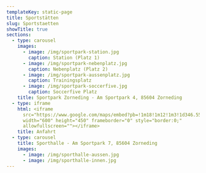 ```yaml
---
templateKey: static-page
title: Sportstätten
slug: Sportstaetten
showTitle: true
sections:
  - type: carousel
    images:
      - image: /img/sportpark-station.jpg
        caption: Station (Platz 1)
      - image: /img/sportpark-nebenplatz.jpg
        caption: Nebenplatz (Platz 2)
      - image: /img/sportpark-aussenplatz.jpg
        caption: Trainingsplatz
      - image: /img/sportpark-soccerfive.jpg
        caption: Soccerfive Platz
    title: Sportpark Zorneding - Am Sportpark 4, 85604 Zorneding
  - type: iframe
    html: <iframe
      src="https://www.google.com/maps/embed?pb=!1m18!1m12!1m3!1d346.55202538975664!2d11.827428216546888!3d48.07876043511534!2m3!1f0!2f0!3f0!3m2!1i1024!2i768!4f13.1!3m3!1m2!1s0x479de2c4d8c50477%3A0x1bf345c151363cb!2sTSV%20Zorneding%201920%20e.V.!5e0!3m2!1sde!2sde!4v1569848021782!5m2!1sde!2sde"
      width="600" height="450" frameborder="0" style="border:0;"
      allowfullscreen=""></iframe>
    title: Anfahrt
  - type: carousel
    title: Sporthalle - Am Sportpark 7, 85604 Zorneding
    images:
      - image: /img/sporthalle-aussen.jpg
      - image: /img/sporthalle-innen.jpg
---
```

